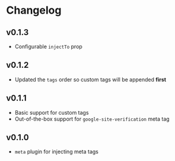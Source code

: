 # Changelog

## v0.1.3

- Configurable `injectTo` prop

## v0.1.2

- Updated the `tags` order so custom tags will be appended **first**

## v0.1.1

- Basic support for custom tags
- Out-of-the-box support for `google-site-verification` meta tag

## v0.1.0

- `meta` plugin for injecting meta tags
